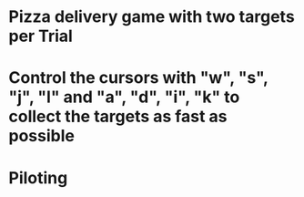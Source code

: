 # Pizza delivery game with two targets per Trial
# Control the cursors with "w", "s", "j", "l" and "a", "d", "i", "k" to collect the targets as fast as possible
# Piloting
